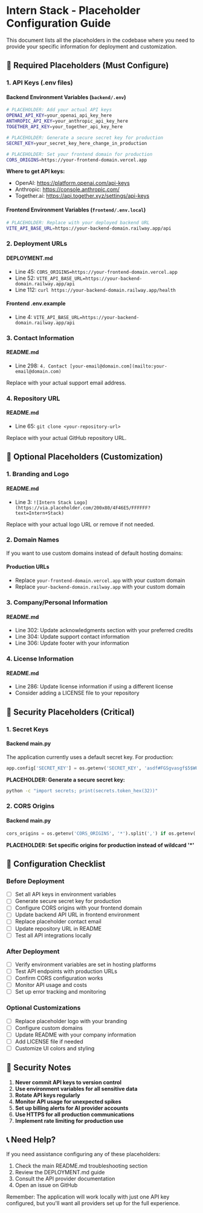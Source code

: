 # Intern Stack - Placeholder Configuration Guide

This document lists all the placeholders in the codebase where you need to provide your specific information for deployment and customization.

## 🔧 Required Placeholders (Must Configure)

### 1. API Keys (.env files)

#### Backend Environment Variables (`backend/.env`)
```bash
# PLACEHOLDER: Add your actual API keys
OPENAI_API_KEY=your_openai_api_key_here
ANTHROPIC_API_KEY=your_anthropic_api_key_here
TOGETHER_API_KEY=your_together_api_key_here

# PLACEHOLDER: Generate a secure secret key for production
SECRET_KEY=your_secret_key_here_change_in_production

# PLACEHOLDER: Set your frontend domain for production
CORS_ORIGINS=https://your-frontend-domain.vercel.app
```

**Where to get API keys:**
- OpenAI: https://platform.openai.com/api-keys
- Anthropic: https://console.anthropic.com/
- Together.ai: https://api.together.xyz/settings/api-keys

#### Frontend Environment Variables (`frontend/.env.local`)
```bash
# PLACEHOLDER: Replace with your deployed backend URL
VITE_API_BASE_URL=https://your-backend-domain.railway.app/api
```

### 2. Deployment URLs

#### DEPLOYMENT.md
- Line 45: `CORS_ORIGINS=https://your-frontend-domain.vercel.app`
- Line 52: `VITE_API_BASE_URL=https://your-backend-domain.railway.app/api`
- Line 112: `curl https://your-backend-domain.railway.app/health`

#### Frontend .env.example
- Line 4: `VITE_API_BASE_URL=https://your-backend-domain.railway.app/api`

### 3. Contact Information

#### README.md
- Line 298: `4. Contact [your-email@domain.com](mailto:your-email@domain.com)`

Replace with your actual support email address.

### 4. Repository URL

#### README.md
- Line 65: `git clone <your-repository-url>`

Replace with your actual GitHub repository URL.

## 🎨 Optional Placeholders (Customization)

### 1. Branding and Logo

#### README.md
- Line 3: `![Intern Stack Logo](https://via.placeholder.com/200x80/4F46E5/FFFFFF?text=Intern+Stack)`

Replace with your actual logo URL or remove if not needed.

### 2. Domain Names

If you want to use custom domains instead of default hosting domains:

#### Production URLs
- Replace `your-frontend-domain.vercel.app` with your custom domain
- Replace `your-backend-domain.railway.app` with your custom domain

### 3. Company/Personal Information

#### README.md
- Line 302: Update acknowledgments section with your preferred credits
- Line 304: Update support contact information
- Line 306: Update footer with your information

### 4. License Information

#### README.md
- Line 286: Update license information if using a different license
- Consider adding a LICENSE file to your repository

## 🔐 Security Placeholders (Critical)

### 1. Secret Keys

#### Backend main.py
The application currently uses a default secret key. For production:

```python
app.config['SECRET_KEY'] = os.getenv('SECRET_KEY', 'asdf#FGSgvasgf$5$WGT')
```

**PLACEHOLDER: Generate a secure secret key:**
```bash
python -c "import secrets; print(secrets.token_hex(32))"
```

### 2. CORS Origins

#### Backend main.py
```python
cors_origins = os.getenv('CORS_ORIGINS', '*').split(',') if os.getenv('CORS_ORIGINS') else ['*']
```

**PLACEHOLDER: Set specific origins for production instead of wildcard '*'**

## 📝 Configuration Checklist

### Before Deployment
- [ ] Set all API keys in environment variables
- [ ] Generate secure secret key for production
- [ ] Configure CORS origins with your frontend domain
- [ ] Update backend API URL in frontend environment
- [ ] Replace placeholder contact email
- [ ] Update repository URL in README
- [ ] Test all API integrations locally

### After Deployment
- [ ] Verify environment variables are set in hosting platforms
- [ ] Test API endpoints with production URLs
- [ ] Confirm CORS configuration works
- [ ] Monitor API usage and costs
- [ ] Set up error tracking and monitoring

### Optional Customizations
- [ ] Replace placeholder logo with your branding
- [ ] Configure custom domains
- [ ] Update README with your company information
- [ ] Add LICENSE file if needed
- [ ] Customize UI colors and styling

## 🚨 Security Notes

1. **Never commit API keys to version control**
2. **Use environment variables for all sensitive data**
3. **Rotate API keys regularly**
4. **Monitor API usage for unexpected spikes**
5. **Set up billing alerts for AI provider accounts**
6. **Use HTTPS for all production communications**
7. **Implement rate limiting for production use**

## 📞 Need Help?

If you need assistance configuring any of these placeholders:

1. Check the main README.md troubleshooting section
2. Review the DEPLOYMENT.md guide
3. Consult the API provider documentation
4. Open an issue on GitHub

Remember: The application will work locally with just one API key configured, but you'll want all providers set up for the full experience.

